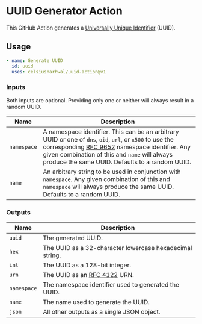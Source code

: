 # UUID Generator Action

This GitHub Action generates a [Universally Unique Identifier](https://datatracker.ietf.org/doc/html/rfc9562) (UUID).

## Usage

```yaml
- name: Generate UUID
  id: uuid
  uses: celsiusnarhwal/uuid-action@v1
```

### Inputs

Both inputs are optional. Providing only one or neither will always result in a random UUID.

| **Name**    | **Description**                                                                                                                                                                                                                                                                                                            |
|-------------|----------------------------------------------------------------------------------------------------------------------------------------------------------------------------------------------------------------------------------------------------------------------------------------------------------------------------|
| `namespace` | A namespace identifier. This can be an arbitrary UUID or one of `dns`, `oid`, `url`, or `x500` to use the corresponding [RFC 9652](https://datatracker.ietf.org/doc/html/rfc9562#section-6.6) namespace identifier. Any given combination of this and `name` will always produce the same UUID. Defaults to a random UUID. |
| `name`      | An arbitrary string to be used in conjunction with `namespace`. Any given combination of this and `namespace` will always produce the same UUID. Defaults to a random UUID.                                                                                                                                                |

### Outputs

| **Name**    | **Description**                                                               |
|-------------|-------------------------------------------------------------------------------|
| `uuid`      | The generated UUID.                                                           | |
| `hex`       | The UUID as a 32-character lowercase hexadecimal string.                      |
| `int`       | The UUID as a 128-bit integer.                                                |
| `urn`       | The UUID as an [RFC 4122](https://datatracker.ietf.org/doc/html/rfc4122) URN. |
| `namespace` | The namespace identifier used to generated the UUID.                          |
| `name`      | The name used to generate the UUID.                                           |
| `json`      | All other outputs as a single JSON object.                                    |

